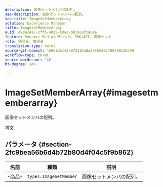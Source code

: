 ```yaml
---
description: 画像セットメンバの配列。
seo-description: 画像セットメンバの配列。
seo-title: ImageSetMemberArray
solution: Experience Manager
title: ImageSetMemberArray
uuid: 49dec4a7-cffb-4d15-bdac-bb3a60fca0ee
feature: Dynamic Mediaクラシック，SDK/API，画像セット
role: 開発者，管理者
translation-type: tm+mt
source-git-commit: 469d1a5c43a972116a8a2efb0de5708800130a99
workflow-type: tm+mt
source-wordcount: '42'
ht-degree: 14%

---
```



# ImageSetMemberArray{#imagesetmemberarray}

画像セットメンバの配列。

構文

## パラメータ {#section-2fc9bea56b6d4b72b80d4f04c5f9b862}

| 名前 | 種類 | 説明 |
|---|---|---|
| `*`商品`*` | `types:ImageSetMember` | 画像セットメンバの配列。 |

